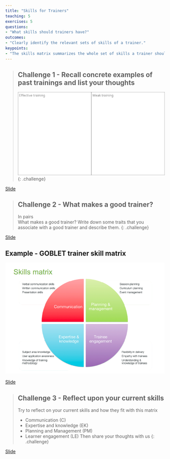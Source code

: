```yaml
---
title: "Skills for Trainers"
teaching: 5
exercises: 5
questions:
- "What skills should trainers have?"
outcomes:
- "Clearly identify the relevant sets of skills of a trainer."
keypoints:
- "The skills matrix summarizes the whole set of skills a trainer should have."
---
```


> ## Challenge 1 - Recall concrete examples of past trainings and list your thoughts
>
> ![](../fig/Table.png)
{: .challenge}

[Slide](https://hackmd.io/@X6W3UQEtR7m_0hsM2RbwzA/HkCxB5p1P#/8)


> ## Challenge 2 - What makes a good trainer?
>
> In pairs  
> What makes a good trainer?
> Write down some traits that you associate with a good trainer and describe them.
{: .challenge}

[Slide](https://hackmd.io/@X6W3UQEtR7m_0hsM2RbwzA/HkCxB5p1P#/9)


## Example - GOBLET trainer skill matrix 

![](../fig/Skills_Matrix.png)

[Slide](https://hackmd.io/@X6W3UQEtR7m_0hsM2RbwzA/HkCxB5p1P#/10)



> ## Challenge 3 - Reflect upon your current skills
>
> Try to reflect on your current skills and how they fit with this matrix
> - Communication (C)
> - Expertise and knowledge (EK)
> - Planning and Management (PM)
> - Learner engagement (LE)
> Then share your thoughts with us
{: .challenge}

[Slide](https://hackmd.io/@X6W3UQEtR7m_0hsM2RbwzA/HkCxB5p1P#/11)
